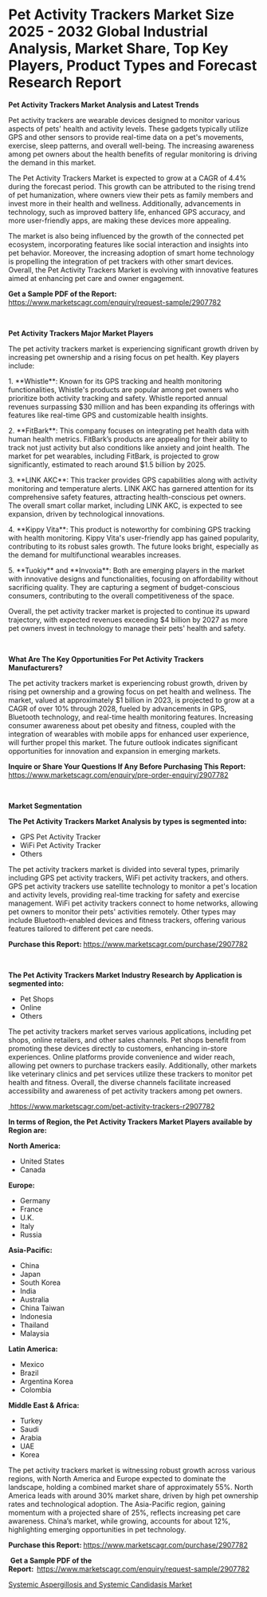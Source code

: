 <p><h1>Pet Activity Trackers Market Size 2025 - 2032 Global Industrial Analysis, Market Share, Top Key Players, Product Types and Forecast Research Report</h1></p><p><strong>Pet Activity Trackers Market Analysis and Latest Trends</strong></p>
<p><p>Pet activity trackers are wearable devices designed to monitor various aspects of pets' health and activity levels. These gadgets typically utilize GPS and other sensors to provide real-time data on a pet's movements, exercise, sleep patterns, and overall well-being. The increasing awareness among pet owners about the health benefits of regular monitoring is driving the demand in this market.</p><p>The Pet Activity Trackers Market is expected to grow at a CAGR of 4.4% during the forecast period. This growth can be attributed to the rising trend of pet humanization, where owners view their pets as family members and invest more in their health and wellness. Additionally, advancements in technology, such as improved battery life, enhanced GPS accuracy, and more user-friendly apps, are making these devices more appealing.</p><p>The market is also being influenced by the growth of the connected pet ecosystem, incorporating features like social interaction and insights into pet behavior. Moreover, the increasing adoption of smart home technology is propelling the integration of pet trackers with other smart devices. Overall, the Pet Activity Trackers Market is evolving with innovative features aimed at enhancing pet care and owner engagement.</p></p>
<p><strong>Get a Sample PDF of the Report:&nbsp;</strong> <a href="https://www.marketscagr.com/enquiry/request-sample/2907782?utm_campaign=3135&utm_medium=2&utm_source=Github&utm_content=ia&utm_term=12032025&utm_id=pet-activity-trackers">https://www.marketscagr.com/enquiry/request-sample/2907782</a></p>
<p>&nbsp;</p>
<p><strong>Pet Activity Trackers Major Market Players</strong></p>
<p><p>The pet activity trackers market is experiencing significant growth driven by increasing pet ownership and a rising focus on pet health. Key players include:</p><p>1. **Whistle**: Known for its GPS tracking and health monitoring functionalities, Whistle's products are popular among pet owners who prioritize both activity tracking and safety. Whistle reported annual revenues surpassing $30 million and has been expanding its offerings with features like real-time GPS and customizable health insights.</p><p>2. **FitBark**: This company focuses on integrating pet health data with human health metrics. FitBark’s products are appealing for their ability to track not just activity but also conditions like anxiety and joint health. The market for pet wearables, including FitBark, is projected to grow significantly, estimated to reach around $1.5 billion by 2025.</p><p>3. **LINK AKC**: This tracker provides GPS capabilities along with activity monitoring and temperature alerts. LINK AKC has garnered attention for its comprehensive safety features, attracting health-conscious pet owners. The overall smart collar market, including LINK AKC, is expected to see expansion, driven by technological innovations.</p><p>4. **Kippy Vita**: This product is noteworthy for combining GPS tracking with health monitoring. Kippy Vita's user-friendly app has gained popularity, contributing to its robust sales growth. The future looks bright, especially as the demand for multifunctional wearables increases.</p><p>5. **Tuokiy** and **Invoxia**: Both are emerging players in the market with innovative designs and functionalities, focusing on affordability without sacrificing quality. They are capturing a segment of budget-conscious consumers, contributing to the overall competitiveness of the space.</p><p>Overall, the pet activity tracker market is projected to continue its upward trajectory, with expected revenues exceeding $4 billion by 2027 as more pet owners invest in technology to manage their pets' health and safety.</p></p>
<p>&nbsp;</p>
<p><strong>What Are The Key Opportunities For Pet Activity Trackers Manufacturers?</strong></p>
<p><p>The pet activity trackers market is experiencing robust growth, driven by rising pet ownership and a growing focus on pet health and wellness. The market, valued at approximately $1 billion in 2023, is projected to grow at a CAGR of over 10% through 2028, fueled by advancements in GPS, Bluetooth technology, and real-time health monitoring features. Increasing consumer awareness about pet obesity and fitness, coupled with the integration of wearables with mobile apps for enhanced user experience, will further propel this market. The future outlook indicates significant opportunities for innovation and expansion in emerging markets.</p></p>
<p><strong>Inquire or Share Your Questions If Any Before Purchasing This Report:</strong> <a href="https://www.marketscagr.com/enquiry/pre-order-enquiry/2907782?utm_campaign=3135&utm_medium=2&utm_source=Github&utm_content=ia&utm_term=12032025&utm_id=pet-activity-trackers">https://www.marketscagr.com/enquiry/pre-order-enquiry/2907782</a></p>
<p>&nbsp;</p>
<p><strong>Market Segmentation</strong></p>
<p><strong>The Pet Activity Trackers Market Analysis by types is segmented into:</strong></p>
<p><ul><li>GPS Pet Activity Tracker</li><li>WiFi Pet Activity Tracker</li><li>Others</li></ul></p>
<p><p>The pet activity trackers market is divided into several types, primarily including GPS pet activity trackers, WiFi pet activity trackers, and others. GPS pet activity trackers use satellite technology to monitor a pet's location and activity levels, providing real-time tracking for safety and exercise management. WiFi pet activity trackers connect to home networks, allowing pet owners to monitor their pets' activities remotely. Other types may include Bluetooth-enabled devices and fitness trackers, offering various features tailored to different pet care needs.</p></p>
<p><strong>Purchase this Report:&nbsp;</strong><a href="https://www.marketscagr.com/purchase/2907782?utm_campaign=3135&utm_medium=2&utm_source=Github&utm_content=ia&utm_term=12032025&utm_id=pet-activity-trackers">https://www.marketscagr.com/purchase/2907782</a></p>
<p>&nbsp;</p>
<p><strong>The Pet Activity Trackers Market Industry Research by Application is segmented into:</strong></p>
<p><ul><li>Pet Shops</li><li>Online</li><li>Others</li></ul></p>
<p><p>The pet activity trackers market serves various applications, including pet shops, online retailers, and other sales channels. Pet shops benefit from promoting these devices directly to customers, enhancing in-store experiences. Online platforms provide convenience and wider reach, allowing pet owners to purchase trackers easily. Additionally, other markets like veterinary clinics and pet services utilize these trackers to monitor pet health and fitness. Overall, the diverse channels facilitate increased accessibility and awareness of pet activity trackers among pet owners.</p></p>
<p><a href="https://www.marketscagr.com/pet-activity-trackers-r2907782?utm_campaign=3135&utm_medium=2&utm_source=Github&utm_content=ia&utm_term=12032025&utm_id=pet-activity-trackers">&nbsp;https://www.marketscagr.com/pet-activity-trackers-r2907782</a></p>
<p><strong>In terms of Region, the Pet Activity Trackers Market Players available by Region are:</strong></p>
<p>
    <p> <strong> North America: </strong>
        <ul>
            <li>United States</li>
            <li>Canada</li>
        </ul>
        </p> 
    <p> <strong> Europe: </strong>
        <ul>
            <li>Germany</li>
            <li>France</li>
            <li>U.K.</li>
            <li>Italy</li>
            <li>Russia</li>
        </ul>
        </p> 
    <p> <strong> Asia-Pacific: </strong>
        <ul>
            <li>China</li>
            <li>Japan</li>
            <li>South Korea</li>
            <li>India</li>
            <li>Australia</li>
            <li>China Taiwan</li>
            <li>Indonesia</li>
            <li>Thailand</li>
            <li>Malaysia</li>
        </ul>
        </p> 
    <p> <strong> Latin America: </strong>
        <ul>
            <li>Mexico</li>
            <li>Brazil</li>
            <li>Argentina Korea</li>
            <li>Colombia</li>
        </ul>
        </p> 
    <p> <strong> Middle East & Africa: </strong>
        <ul>
            <li>Turkey</li>
            <li>Saudi</li>
            <li>Arabia</li>
            <li>UAE</li>
            <li>Korea</li>
        </ul>
    </p>
    </p>
<p><p>The pet activity trackers market is witnessing robust growth across various regions, with North America and Europe expected to dominate the landscape, holding a combined market share of approximately 55%. North America leads with around 30% market share, driven by high pet ownership rates and technological adoption. The Asia-Pacific region, gaining momentum with a projected share of 25%, reflects increasing pet care awareness. China’s market, while growing, accounts for about 12%, highlighting emerging opportunities in pet technology.</p></p>
<p><strong>Purchase this Report: </strong><a href="https://www.marketscagr.com/purchase/2907782?utm_campaign=3135&utm_medium=2&utm_source=Github&utm_content=ia&utm_term=12032025&utm_id=pet-activity-trackers">https://www.marketscagr.com/purchase/2907782</a></p>
<p>&nbsp;<strong>Get a Sample PDF of the Report:&nbsp;&nbsp;</strong><a href="https://www.marketscagr.com/enquiry/request-sample/2907782?utm_campaign=3135&utm_medium=2&utm_source=Github&utm_content=ia&utm_term=12032025&utm_id=pet-activity-trackers">https://www.marketscagr.com/enquiry/request-sample/2907782</a></p>
<p><strong></strong></p>
<p><p><a href="https://github.com/hoppeellia6b/Market-Research-Report-List-1/blob/main/systemic-aspergillosis-and-systemic-candidasis-market.md?utm_campaign=3135&utm_medium=2&utm_source=Github&utm_content=ia&utm_term=12032025&utm_id=pet-activity-trackers">Systemic Aspergillosis and Systemic Candidasis Market</a></p></p>